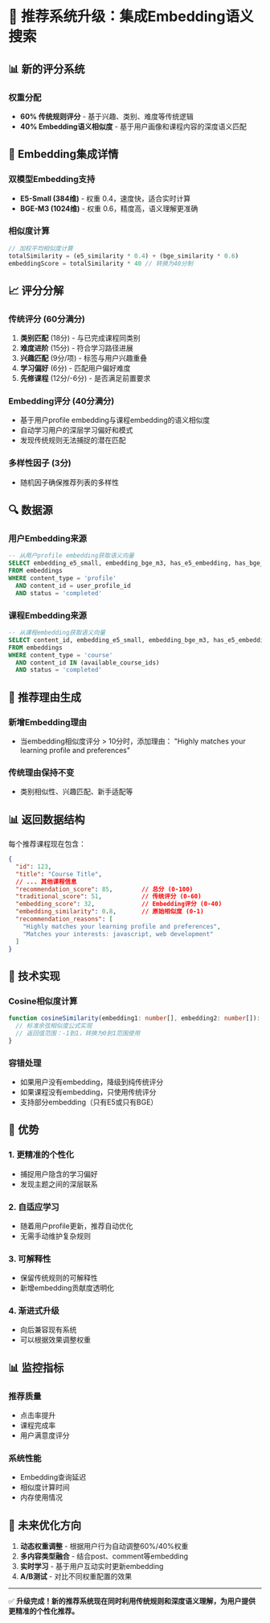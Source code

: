 # 🔄 推荐系统升级：集成Embedding语义搜索

## 📊 新的评分系统

### 权重分配
- **60% 传统规则评分** - 基于兴趣、类别、难度等传统逻辑
- **40% Embedding语义相似度** - 基于用户画像和课程内容的深度语义匹配

## 🧠 Embedding集成详情

### 双模型Embedding支持
- **E5-Small (384维)** - 权重 0.4，速度快，适合实时计算
- **BGE-M3 (1024维)** - 权重 0.6，精度高，语义理解更准确

### 相似度计算
```typescript
// 加权平均相似度计算
totalSimilarity = (e5_similarity * 0.4) + (bge_similarity * 0.6)
embeddingScore = totalSimilarity * 40 // 转换为40分制
```

## 📈 评分分解

### 传统评分 (60分满分)
1. **类别匹配** (18分) - 与已完成课程同类别
2. **难度进阶** (15分) - 符合学习路径进展
3. **兴趣匹配** (9分/项) - 标签与用户兴趣重叠
4. **学习偏好** (6分) - 匹配用户偏好难度
5. **先修课程** (12分/-6分) - 是否满足前置要求

### Embedding评分 (40分满分)
- 基于用户profile embedding与课程embedding的语义相似度
- 自动学习用户的深层学习偏好和模式
- 发现传统规则无法捕捉的潜在匹配

### 多样性因子 (3分)
- 随机因子确保推荐列表的多样性

## 🔍 数据源

### 用户Embedding来源
```sql
-- 从用户profile embedding获取语义向量
SELECT embedding_e5_small, embedding_bge_m3, has_e5_embedding, has_bge_embedding
FROM embeddings 
WHERE content_type = 'profile' 
  AND content_id = user_profile_id 
  AND status = 'completed'
```

### 课程Embedding来源
```sql
-- 从课程embedding获取语义向量
SELECT content_id, embedding_e5_small, embedding_bge_m3, has_e5_embedding, has_bge_embedding
FROM embeddings 
WHERE content_type = 'course' 
  AND content_id IN (available_course_ids)
  AND status = 'completed'
```

## 🎯 推荐理由生成

### 新增Embedding理由
- 当embedding相似度评分 > 10分时，添加理由：
  "Highly matches your learning profile and preferences"

### 传统理由保持不变
- 类别相似性、兴趣匹配、新手适配等

## 📊 返回数据结构

每个推荐课程现在包含：
```json
{
  "id": 123,
  "title": "Course Title",
  // ... 其他课程信息
  "recommendation_score": 85,        // 总分 (0-100)
  "traditional_score": 51,           // 传统评分 (0-60)
  "embedding_score": 32,             // Embedding评分 (0-40)
  "embedding_similarity": 0.8,       // 原始相似度 (0-1)
  "recommendation_reasons": [
    "Highly matches your learning profile and preferences",
    "Matches your interests: javascript, web development"
  ]
}
```

## 🔧 技术实现

### Cosine相似度计算
```typescript
function cosineSimilarity(embedding1: number[], embedding2: number[]): number {
  // 标准余弦相似度公式实现
  // 返回值范围：-1到1，转换为0到1范围使用
}
```

### 容错处理
- 如果用户没有embedding，降级到纯传统评分
- 如果课程没有embedding，只使用传统评分
- 支持部分embedding（只有E5或只有BGE）

## 🚀 优势

### 1. 更精准的个性化
- 捕捉用户隐含的学习偏好
- 发现主题之间的深层联系

### 2. 自适应学习
- 随着用户profile更新，推荐自动优化
- 无需手动维护复杂规则

### 3. 可解释性
- 保留传统规则的可解释性
- 新增embedding贡献度透明化

### 4. 渐进式升级
- 向后兼容现有系统
- 可以根据效果调整权重

## 📊 监控指标

### 推荐质量
- 点击率提升
- 课程完成率
- 用户满意度评分

### 系统性能
- Embedding查询延迟
- 相似度计算时间
- 内存使用情况

## 🔄 未来优化方向

1. **动态权重调整** - 根据用户行为自动调整60%/40%权重
2. **多内容类型融合** - 结合post、comment等embedding
3. **实时学习** - 基于用户互动实时更新embedding
4. **A/B测试** - 对比不同权重配置的效果

---

✅ **升级完成！新的推荐系统现在同时利用传统规则和深度语义理解，为用户提供更精准的个性化推荐。**
